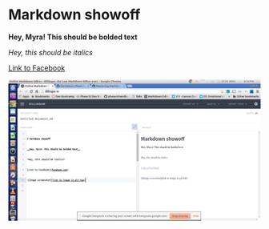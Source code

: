 
# Markdown showoff

__Hey, Myra! This should be bolded text__

*Hey, this should be italics*

[Link to Facebook](facebook.com)

![Image screenshot](/image-screenshot.png)

